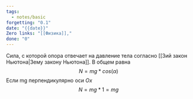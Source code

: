 ```yaml
---
tags:
  - notes/basic
forgetting: "0.1"
date: "{{date}}"
Zero links: "[[Физика]],"
done: "0"
---
```

Сила, с которой опора отвечает на давление тела согласно [[3ий закон Ньютона|3ему закону Ньютона]]. В общем равна
$$N = mg *cos(\alpha) $$
Если mg перпендикулярно оси *Ox*
$$N = mg * 1 = mg$$
 




